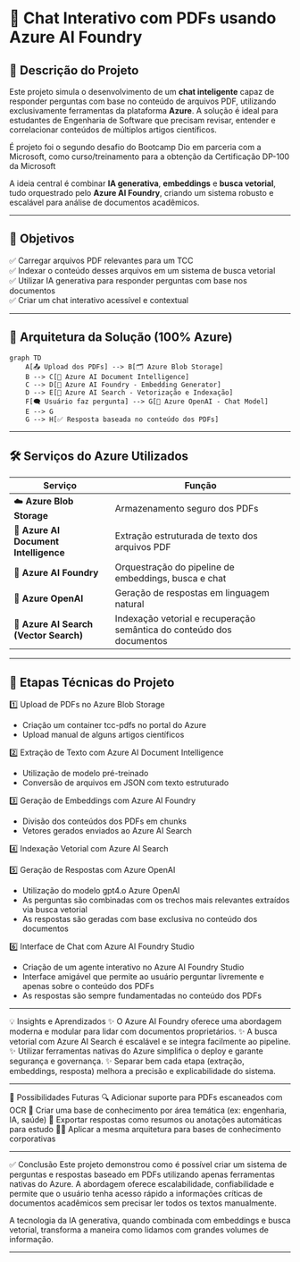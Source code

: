 # 🤖 Chat Interativo com PDFs usando Azure AI Foundry

## 📘 Descrição do Projeto

Este projeto simula o desenvolvimento de um **chat inteligente** capaz de responder perguntas com base no conteúdo de arquivos PDF, utilizando exclusivamente ferramentas da plataforma **Azure**. A solução é ideal para estudantes de Engenharia de Software que precisam revisar, entender e correlacionar conteúdos de múltiplos artigos científicos.

É projeto foi o segundo desafio do Bootcamp Dio em parceria com a Microsoft, como curso/treinamento para a obtenção da Certificação DP-100 da Microsoft

A ideia central é combinar **IA generativa**, **embeddings** e **busca vetorial**, tudo orquestrado pelo **Azure AI Foundry**, criando um sistema robusto e escalável para análise de documentos acadêmicos.

---

## 🎯 Objetivos

✅ Carregar arquivos PDF relevantes para um TCC  
✅ Indexar o conteúdo desses arquivos em um sistema de busca vetorial  
✅ Utilizar IA generativa para responder perguntas com base nos documentos  
✅ Criar um chat interativo acessível e contextual  

---

## 🧠 Arquitetura da Solução (100% Azure)

```mermaid
graph TD
    A[📤 Upload dos PDFs] --> B[🗂️ Azure Blob Storage]
    B --> C[📄 Azure AI Document Intelligence]
    C --> D[🔎 Azure AI Foundry - Embedding Generator]
    D --> E[🧭 Azure AI Search - Vetorização e Indexação]
    F[🗨️ Usuário faz pergunta] --> G[🧠 Azure OpenAI - Chat Model]
    E --> G
    G --> H[✅ Resposta baseada no conteúdo dos PDFs]
````

---

## 🛠️ Serviços do Azure Utilizados

| Serviço                                | Função                                                                 |
|----------------------------------------|------------------------------------------------------------------------|
| ☁️ **Azure Blob Storage**              | Armazenamento seguro dos PDFs                                          |
| 🧾 **Azure AI Document Intelligence**  | Extração estruturada de texto dos arquivos PDF                         |
| 🧠 **Azure AI Foundry**                | Orquestração do pipeline de embeddings, busca e chat                   |
| 💬 **Azure OpenAI**                    | Geração de respostas em linguagem natural                              |
| 🧭 **Azure AI Search (Vector Search)** | Indexação vetorial e recuperação semântica do conteúdo dos documentos  |

---

## 🔄 Etapas Técnicas do Projeto
1️⃣ Upload de PDFs no Azure Blob Storage
- Criação um container tcc-pdfs no portal do Azure
- Upload manual de alguns artigos científicos

2️⃣ Extração de Texto com Azure AI Document Intelligence
- Utilização de modelo pré-treinado
- Conversão de arquivos em JSON com texto estruturado

3️⃣ Geração de Embeddings com Azure AI Foundry
- Divisão dos conteúdos dos PDFs em chunks
- Vetores gerados enviados ao Azure AI Search

4️⃣ Indexação Vetorial com Azure AI Search

5️⃣ Geração de Respostas com Azure OpenAI
- Utilização do modelo gpt4.o Azure OpenAI
- As perguntas são combinadas com os trechos mais relevantes extraídos via busca vetorial
- As respostas são geradas com base exclusiva no conteúdo dos documentos

6️⃣ Interface de Chat com Azure AI Foundry Studio
- Criação de um agente interativo no Azure AI Foundry Studio
- Interface amigável que permite ao usuário perguntar livremente e apenas sobre o conteúdo dos PDFs
- As respostas são sempre fundamentadas no conteúdo dos PDFs

---

💡 Insights e Aprendizados
✨ O Azure AI Foundry oferece uma abordagem moderna e modular para lidar com documentos proprietários.
✨ A busca vetorial com Azure AI Search é escalável e se integra facilmente ao pipeline.
✨ Utilizar ferramentas nativas do Azure simplifica o deploy e garante segurança e governança.
✨ Separar bem cada etapa (extração, embeddings, resposta) melhora a precisão e explicabilidade do sistema.

---

🚀 Possibilidades Futuras
🔍 Adicionar suporte para PDFs escaneados com OCR
🧠 Criar uma base de conhecimento por área temática (ex: engenharia, IA, saúde)
📄 Exportar respostas como resumos ou anotações automáticas para estudo
🧑‍🏫 Aplicar a mesma arquitetura para bases de conhecimento corporativas

---

✅ Conclusão
Este projeto demonstrou como é possível criar um sistema de perguntas e respostas baseado em PDFs utilizando apenas ferramentas nativas do Azure. A abordagem oferece escalabilidade, confiabilidade e permite que o usuário tenha acesso rápido a informações críticas de documentos acadêmicos sem precisar ler todos os textos manualmente.

A tecnologia da IA generativa, quando combinada com embeddings e busca vetorial, transforma a maneira como lidamos com grandes volumes de informação.

---
